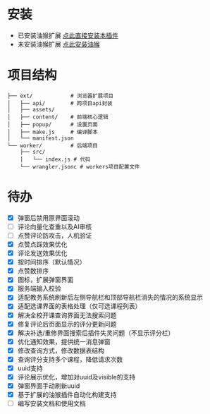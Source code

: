 # 安装
- 已安装油猴扩展 [点此直接安装本插件](https://www.tampermonkey.net/script_installation.php#url=https://cdn.jsdelivr.net/gh/musdrop/Teacher_Judge_Browser_Extension@main/ext/NTJ.user.js)
- 未安装油猴扩展 [点此安装油猴](https://www.tampermonkey.net/index.php)

# 项目结构
```
├── ext/            # 浏览器扩展项目
│   ├── api/        # 跨项目api封装
│   ├── assets/
│   ├── content/    # 前端核心逻辑
│   ├── popup/      # 设置页面
│   ├── make.js     # 编译脚本
│   └── manifest.json
└── worker/         # 后端项目
    ├── src/
    │   └── index.js # 代码
    └── wrangler.jsonc # workers项目配置文件
```

# 待办
- [x] 弹窗后禁用原界面滚动  
- [ ] 评论向量化查重以及AI审核
- [ ] 点赞评论防攻击，人机验证
- [x] 点赞点踩效果优化
- [x] 评论发送效果优化
- [x] 按时间排序（默认情况）
- [x] 点赞数排序
- [x] 图标，扩展弹窗界面
- [x] 服务端输入校验
- [x] 适配教务系统刷新后左侧导航栏和顶部导航栏消失的情况的系统显示
- [x] 适配选课界面的表格处理（仅可选课程列表）
- [x] 解决全校开课查询界面无法搜索问题
- [x] 修复评论后页面显示的评分更新问题
- [x] 解决补选/重修界面搜索后插件失灵问题（不显示评分栏）
- [x] 优化通知效果，提供统一消息弹窗
- [x] 修改查询方式，修改数据表结构
- [x] 查询评分支持多个课程，降低请求次数
- [x] uuid支持
- [x] 评论展示优化，增加对uuid及visible的支持
- [x] 弹窗界面手动刷新uuid
- [x] 基于扩展的油猴插件自动化构建支持
- [ ] 编写安装文档和使用文档